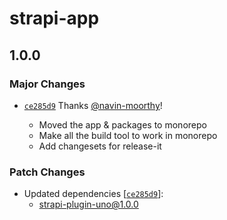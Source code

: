 # strapi-app

## 1.0.0

### Major Changes

- [`ce285d9`](https://github.com/timelessco/strapi-ts-monorepo/commit/ce285d95552faf7a32c020a47c9d6531a154877f)
  Thanks [@navin-moorthy](https://github.com/navin-moorthy)!

  - Moved the app & packages to monorepo
  - Make all the build tool to work in monorepo
  - Add changesets for release-it

### Patch Changes

- Updated dependencies
  [[`ce285d9`](https://github.com/timelessco/strapi-ts-monorepo/commit/ce285d95552faf7a32c020a47c9d6531a154877f)]:
  - strapi-plugin-uno@1.0.0
